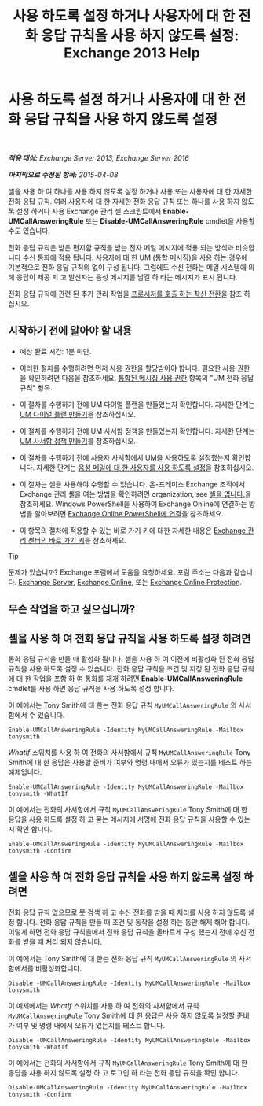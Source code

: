 ﻿---
title: '사용 하도록 설정 하거나 사용자에 대 한 전화 응답 규칙을 사용 하지 않도록 설정: Exchange 2013 Help'
TOCTitle: 사용 하도록 설정 하거나 사용자에 대 한 전화 응답 규칙을 사용 하지 않도록 설정
ms:assetid: f9e40ac3-117f-44f6-9ab1-dc9f4c72e8ac
ms:mtpsurl: https://technet.microsoft.com/ko-kr/library/Dn140252(v=EXCHG.150)
ms:contentKeyID: 54651805
ms.date: 05/22/2018
mtps_version: v=EXCHG.150
ms.translationtype: MT
---

# 사용 하도록 설정 하거나 사용자에 대 한 전화 응답 규칙을 사용 하지 않도록 설정

 

_**적용 대상:** Exchange Server 2013, Exchange Server 2016_

_**마지막으로 수정된 항목:** 2015-04-08_

셸을 사용 하 여 하나를 사용 하지 않도록 설정 하거나 사용 또는 사용자에 대 한 자세한 전화 응답 규칙. 여러 사용자에 대 한 자세한 전화 응답 규칙 또는 하나를 사용 하지 않도록 설정 하거나 사용 Exchange 관리 셸 스크립트에서 **Enable-UMCallAnsweringRule** 또는 **Disable-UMCallAnsweringRule** cmdlet을 사용할 수도 있습니다.

전화 응답 규칙은 받은 편지함 규칙을 받는 전자 메일 메시지에 적용 되는 방식과 비슷합니다 수신 통화에 적용 됩니다. 사용자에 대 한 UM (통합 메시징)을 사용 하는 경우에 기본적으로 전화 응답 규칙의 없이 구성 됩니다. 그럼에도 수신 전화는 메일 시스템에 의해 응답이 제공 되 고 발신자는 음성 메시지를 남길 하 라는 메시지가 표시 됩니다.

전화 응답 규칙에 관련 된 추가 관리 작업을 [프로시저를 호출 하는 착신 전환](https://docs.microsoft.com/ko-kr/exchange/voice-mail-unified-messaging/set-up-client-voice-mail-features/forwarding-calls-procedures)을 참조 하십시오.

## 시작하기 전에 알아야 할 내용

  - 예상 완료 시간: 1분 미만.

  - 이러한 절차를 수행하려면 먼저 사용 권한을 할당받아야 합니다. 필요한 사용 권한을 확인하려면 다음을 참조하세요. [통합된 메시징 사용 권한](unified-messaging-permissions-exchange-2013-help.md) 항목의 "UM 전화 응답 규칙" 항목.

  - 이 절차를 수행하기 전에 UM 다이얼 플랜을 만들었는지 확인합니다. 자세한 단계는 [UM 다이얼 플랜 만들기](https://docs.microsoft.com/ko-kr/exchange/voice-mail-unified-messaging/connect-voice-mail-system/create-um-dial-plan)을 참조하십시오.

  - 이 절차를 수행하기 전에 UM 사서함 정책을 만들었는지 확인합니다. 자세한 단계는 [UM 사서함 정책 만들기](https://docs.microsoft.com/ko-kr/exchange/voice-mail-unified-messaging/set-up-voice-mail/create-um-mailbox-policy)를 참조하십시오.

  - 이 절차를 수행하기 전에 사용자 사서함에서 UM을 사용하도록 설정했는지 확인합니다. 자세한 단계는 [음성 메일에 대 한 사용자를 사용 하도록 설정](https://docs.microsoft.com/ko-kr/exchange/voice-mail-unified-messaging/set-up-voice-mail/enable-a-user-for-voice-mail)을 참조하십시오.

  - 이 절차는 셸을 사용해야 수행할 수 있습니다. 온-프레미스 Exchange 조직에서 Exchange 관리 셸을 여는 방법을 확인하려면 organization, see [셸을 엽니다.](https://technet.microsoft.com/ko-kr/library/dd638134\(v=exchg.150\))을 참조하세요. Windows PowerShell을 사용하여 Exchange Online에 연결하는 방법을 알아보려면 [Exchange Online PowerShell에 연결](https://go.microsoft.com/fwlink/p/?linkid=396554)을 참조하세요.

  - 이 항목의 절차에 적용할 수 있는 바로 가기 키에 대한 자세한 내용은 [Exchange 관리 센터의 바로 가기 키](keyboard-shortcuts-in-the-exchange-admin-center-exchange-online-protection-help.md)을 참조하세요.


> [!TIP]
> 문제가 있습니까? Exchange 포럼에서 도움을 요청하세요. 포럼 주소는 다음과 같습니다. <A href="https://go.microsoft.com/fwlink/p/?linkid=60612">Exchange Server</A>, <A href="https://go.microsoft.com/fwlink/p/?linkid=267542">Exchange Online</A>, 또는 <A href="https://go.microsoft.com/fwlink/p/?linkid=285351">Exchange Online Protection</A>.



## 무슨 작업을 하고 싶으십니까?

## 셸을 사용 하 여 전화 응답 규칙을 사용 하도록 설정 하려면

통화 응답 규칙을 만들 때 활성화 됩니다. 셸을 사용 하 여 이전에 비활성화 된 전화 응답 규칙을 사용 하도록 설정 수 있습니다. 전화 응답 규칙을 조건 및 지정 된 전화 응답 규칙에 대 한 작업을 포함 하 여 통화를 재개 하려면 **Enable-UMCallAnsweringRule** cmdlet를 사용 하면 응답 규칙을 사용 하도록 설정 합니다.

이 예에서는 Tony Smith에 대 한는 전화 응답 규칙 `MyUMCallAnsweringRule` 의 사서함에서 수 있습니다.

    Enable-UMCallAnsweringRule -Identity MyUMCallAnsweringRule -Mailbox tonysmith

*WhatIf* 스위치를 사용 하 여 전화의 사서함에서 규칙 `MyUMCallAnsweringRule` Tony Smith에 대 한 응답은 사용할 준비가 여부와 명령 내에서 오류가 있는지를 테스트 하는 예제입니다.

    Enable-UMCallAnsweringRule -Identity MyUMCallAnsweringRule -Mailbox tonysmith -WhatIf

이 예에서는 전화의 사서함에서 규칙 `MyUMCallAnsweringRule` Tony Smith에 대 한 응답을 사용 하도록 설정 하 고 묻는 메시지에 서명에 전화 응답 규칙을 사용할 수 있는지 확인 합니다.

    Enable-UMCallAnsweringRule -Identity MyUMCallAnsweringRule -Mailbox tonysmith -Confirm

## 셸을 사용 하 여 전화 응답 규칙을 사용 하지 않도록 설정 하려면

전화 응답 규칙 없으므로 못 검색 하 고 수신 전화를 받을 때 처리를 사용 하지 않도록 설정 합니다. 전화 응답 규칙을 만들 때 조건 및 동작을 설정 하는 동안 해제 해야 합니다. 이렇게 하면 전화 응답 규칙을에서 전화 응답 규칙을 올바르게 구성 했는지 전에 수신 전화를 받을 때 처리 되지 않습니다.

이 예에서는 Tony Smith에 대 한는 전화 응답 규칙 `MyUMCallAnsweringRule` 의 사서함에서를 비활성화합니다.

    Disable -UMCallAnsweringRule -Identity MyUMCallAnsweringRule -Mailbox tonysmith

이 예제에서는 *WhatIf* 스위치를 사용 하 여 전화의 사서함에서 규칙 `MyUMCallAnsweringRule` Tony Smith에 대 한 응답은 사용 하지 않도록 설정할 준비가 여부 및 명령 내에서 오류가 있는지를 테스트 합니다.

    Disable -UMCallAnsweringRule -Identity MyUMCallAnsweringRule -Mailbox tonysmith -WhatIf

이 예에서는 전화의 사서함에서 규칙 `MyUMCallAnsweringRule` Tony Smith에 대 한 응답을 사용 하지 않도록 설정 하 고 로그인 하 라는 전화 응답 규칙을 확인 합니다.

    Disable-UMCallAnsweringRule -Identity MyUMCallAnsweringRule -Mailbox tonysmith -Confirm

